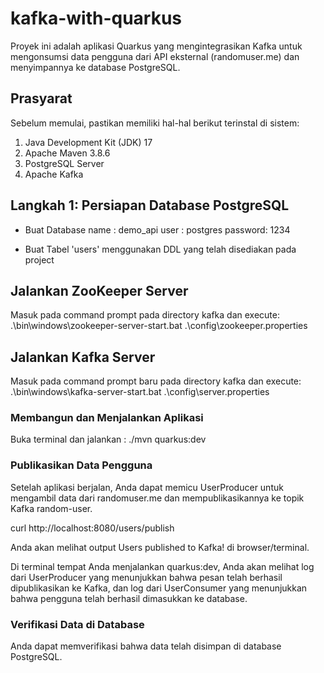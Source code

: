 # kafka-with-quarkus

Proyek ini adalah aplikasi Quarkus yang mengintegrasikan Kafka untuk mengonsumsi data pengguna dari 
API eksternal (randomuser.me) dan menyimpannya ke database PostgreSQL.

## Prasyarat

Sebelum memulai, pastikan memiliki hal-hal berikut terinstal di sistem:

1. Java Development Kit (JDK) 17 
2. Apache Maven 3.8.6 
3. PostgreSQL Server 
4. Apache Kafka

## Langkah 1: Persiapan Database PostgreSQL

- Buat Database
name : demo_api
user : postgres
password: 1234

- Buat Tabel 'users' menggunakan DDL yang telah disediakan pada project

## Jalankan ZooKeeper Server

Masuk pada command prompt pada directory kafka dan execute:
.\bin\windows\zookeeper-server-start.bat .\config\zookeeper.properties

## Jalankan Kafka Server
Masuk pada command prompt baru pada directory kafka dan execute:
.\bin\windows\kafka-server-start.bat .\config\server.properties

### Membangun dan Menjalankan Aplikasi

Buka terminal dan jalankan : ./mvn quarkus:dev

### Publikasikan Data Pengguna

Setelah aplikasi berjalan, Anda dapat memicu UserProducer untuk mengambil data dari randomuser.me 
dan mempublikasikannya ke topik Kafka random-user.

curl http://localhost:8080/users/publish

Anda akan melihat output Users published to Kafka! di browser/terminal.

Di terminal tempat Anda menjalankan quarkus:dev, Anda akan melihat log dari UserProducer yang menunjukkan bahwa pesan telah berhasil dipublikasikan ke Kafka, 
dan log dari UserConsumer yang menunjukkan bahwa pengguna telah berhasil dimasukkan ke database.

### Verifikasi Data di Database
Anda dapat memverifikasi bahwa data telah disimpan di database PostgreSQL.
